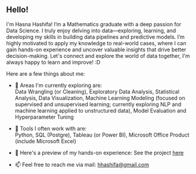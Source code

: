 ## Hello!

<!--
**hhashifa-port/hhashifa-port** is a ✨ _special_ ✨ repository because its `README.md` (this file) appears on your GitHub profile.

Here are some ideas to get you started:

- 🔭 I’m currently working on ...

- 
- 🤔 I’m looking for help with ...
- 💬 Ask me about ...

- 😄 Pronouns: ...
- ⚡ Fun fact: ...
-->

I'm Hasna Hashifa! I’m a Mathematics graduate with a deep passion for Data Science. I truly enjoy delving into data—exploring, learning, and developing my skills in building data pipelines and predictive models. I’m highly motivated to apply my knowledge to real-world cases, where I can gain hands-on experience and uncover valuable insights that drive better decision-making. Let's connect and explore the world of data together, I'm always happy to learn and improve! :D

Here are a few things about me:

- 🌱 Areas I'm currently exploring are: <br>
  Data Wrangling (or Cleaning), Exploratory Data Analysis, Statistical Analysis, Data Visualization, Machine Learning Modeling (focused on supervised and unsupervised learning; currently exploring NLP and machine learning applied to unstructured data), Model Evaluation and Hyperparameter Tuning
  
- 🔭 Tools I often work with are: <br>
  Python, SQL (Postgre), Tableau (or Power BI), Microsoft Office Product (include Microsoft Excel)
  
- 👯 Here's a preview of my hands-on experience:
  See the project [here](https://github.com/hhashifa-port/Hands-On-Experience-in-Data-Science.git)
  
- 📫 Feel free to reach me via mail: hhashifa@gmail.com 
